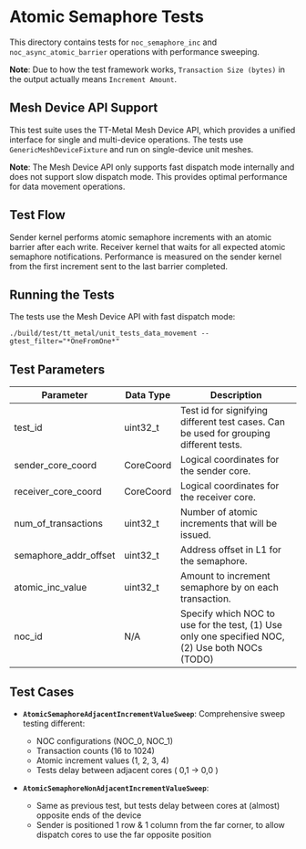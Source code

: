 # Atomic Semaphore Tests

This directory contains tests for `noc_semaphore_inc` and `noc_async_atomic_barrier` operations with performance sweeping.

**Note**: Due to how the test framework works, `Transaction Size (bytes)` in the output actually means `Increment Amount`.

## Mesh Device API Support
This test suite uses the TT-Metal Mesh Device API, which provides a unified interface for single and multi-device operations. The tests use `GenericMeshDeviceFixture` and run on single-device unit meshes.

**Note**: The Mesh Device API only supports fast dispatch mode internally and does not support slow dispatch mode. This provides optimal performance for data movement operations.

## Test Flow
Sender kernel performs atomic semaphore increments with an atomic barrier after each write. Receiver kernel that waits for all expected atomic semaphore notifications. Performance is measured on the sender kernel from the first increment sent to the last barrier completed.

## Running the Tests
The tests use the Mesh Device API with fast dispatch mode:
```
./build/test/tt_metal/unit_tests_data_movement --gtest_filter="*OneFromOne*"
```

## Test Parameters
| Parameter                     | Data Type             | Description |
| ----------------------------- | --------------------- | ----------- |
| test_id                       | uint32_t              | Test id for signifying different test cases. Can be used for grouping different tests. |
| sender_core_coord             | CoreCoord             | Logical coordinates for the sender core. |
| receiver_core_coord           | CoreCoord             | Logical coordinates for the receiver core. |
| num_of_transactions           | uint32_t              | Number of atomic increments that will be issued. |
| semaphore_addr_offset         | uint32_t              | Address offset in L1 for the semaphore. |
| atomic_inc_value              | uint32_t              | Amount to increment semaphore by on each transaction. |
| noc_id                           | N/A                   | Specify which NOC to use for the test, (1) Use only one specified NOC, (2) Use both NOCs (TODO)|

## Test Cases

- **`AtomicSemaphoreAdjacentIncrementValueSweep`**: Comprehensive sweep testing different:
  - NOC configurations (NOC_0, NOC_1)
  - Transaction counts (16 to 1024)
  - Atomic increment values (1, 2, 3, 4)
  - Tests delay between adjacent cores ( 0,1 -> 0,0 )

- **`AtomicSemaphoreNonAdjacentIncrementValueSweep`**:
  - Same as previous test, but tests delay between cores at (almost) opposite ends of the device
  - Sender is positioned 1 row & 1 column from the far corner, to allow dispatch cores to use the far opposite position
